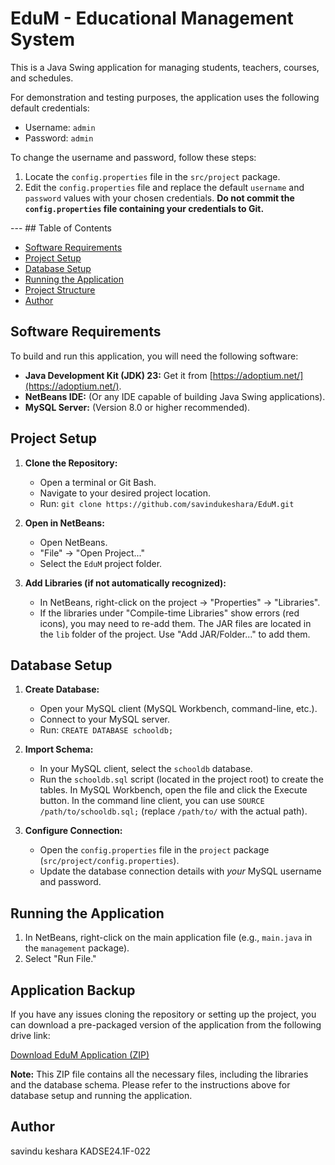 # EduM - Educational Management System

This is a Java Swing application for managing students, teachers, courses, and schedules.

For demonstration and testing purposes, the application uses the following default credentials:

*   Username: `admin`
*   Password: `admin`

To change the username and password, follow these steps:

1.  Locate the `config.properties` file in the `src/project` package.
2.  Edit the `config.properties` file and replace the default `username` and `password` values with your chosen credentials.  **Do not commit the `config.properties` file containing your credentials to Git.**

---  ## Table of Contents

- [Software Requirements](#software-requirements)
- [Project Setup](#project-setup)
- [Database Setup](#database-setup)
- [Running the Application](#running-the-application)
- [Project Structure](#project-structure)
- [Author](#author)

## Software Requirements

To build and run this application, you will need the following software:

- **Java Development Kit (JDK) 23:** Get it from [https://adoptium.net/](https://adoptium.net/).
- **NetBeans IDE:** (Or any IDE capable of building Java Swing applications).
- **MySQL Server:** (Version 8.0 or higher recommended).

## Project Setup

1. **Clone the Repository:**
   - Open a terminal or Git Bash.
   - Navigate to your desired project location.
   - Run: `git clone https://github.com/savindukeshara/EduM.git`

2. **Open in NetBeans:**
   - Open NetBeans.
   - "File" -> "Open Project..."
   - Select the `EduM` project folder.

3. **Add Libraries (if not automatically recognized):**
   - In NetBeans, right-click on the project -> "Properties" -> "Libraries".
   - If the libraries under "Compile-time Libraries" show errors (red icons), you may need to re-add them. The JAR files are located in the `lib` folder of the project. Use "Add JAR/Folder..." to add them.

## Database Setup

1. **Create Database:**
   - Open your MySQL client (MySQL Workbench, command-line, etc.).
   - Connect to your MySQL server.
   - Run: `CREATE DATABASE schooldb;`

2. **Import Schema:**
   - In your MySQL client, select the `schooldb` database.
   - Run the `schooldb.sql` script (located in the project root) to create the tables. In MySQL Workbench, open the file and click the Execute button. In the command line client, you can use `SOURCE /path/to/schooldb.sql;` (replace `/path/to/` with the actual path).

3. **Configure Connection:**
   - Open the `config.properties` file in the `project` package (`src/project/config.properties`).
   - Update the database connection details with *your* MySQL username and password.

## Running the Application

1. In NetBeans, right-click on the main application file (e.g., `main.java` in the `management` package).
2. Select "Run File."

## Application Backup

If you have any issues cloning the repository or setting up the project, you can download a pre-packaged version of the application from the following drive link:

[Download EduM Application (ZIP)](https://drive.google.com/drive/folders/1KhsluVZH5J4EK8l5DCCKq1IoGyAzba06?usp=sharing)

**Note:** This ZIP file contains all the necessary files, including the libraries and the database schema. Please refer to the instructions above for database setup and running the application.

## Author

savindu keshara
KADSE24.1F-022
